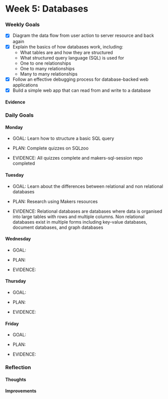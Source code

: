 # Week 5: Databases

### Weekly Goals
- [x] Diagram the data flow from user action to server resource and back again
- [x] Explain the basics of how databases work, including:
    *  What tables are and how they are structured
    *  What structured query language (SQL) is used for
    *  One to one relationships
    *  One to many relationships
    *  Many to many relationships
- [x] Follow an effective debugging process for database-backed web applications
- [x] Build a simple web app that can read from and write to a database

#### Evidence

### Daily Goals
#### Monday
* GOAL: Learn how to structure a basic SQL query

* PLAN: Complete quizzes on SQLzoo

* EVIDENCE: All quizzes complete and makers-sql-session repo completed

#### Tuesday
* GOAL: Learn about the differences between relational and non relational databases

* PLAN:  Research using Makers resources

* EVIDENCE: Relational databases are databases where data is organised into large tables with rows and multiple columns. Non relational databases exist in multiple forms including key-value databases, document databases, and graph databases

#### Wednesday
* GOAL: 

* PLAN: 

* EVIDENCE: 

#### Thursday
* GOAL: 

* PLAN: 

* EVIDENCE: 

#### Friday
* GOAL: 

* PLAN: 

* EVIDENCE:  

### Reflection
#### Thoughts


#### Improvements

